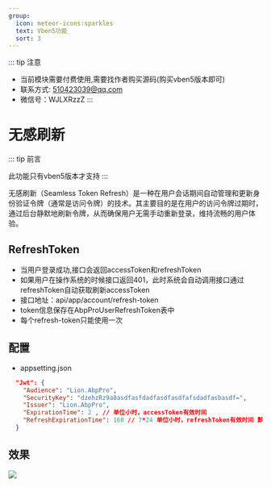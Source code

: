 ```yaml
---
group:
  icon: meteor-icons:sparkles 
  text: Vben5功能
  sort: 3
---
```


::: tip 注意
- 当前模块需要付费使用,需要找作者购买源码(购买vben5版本即可)
- 联系方式: 510423039@qq.com
- 微信号：WJLXRzzZ
:::

# 无感刷新

::: tip 前言

此功能只有vben5版本才支持
:::

无感刷新（Seamless Token Refresh）是一种在用户会话期间自动管理和更新身份验证令牌（通常是访问令牌）的技术。其主要目的是在用户的访问令牌过期时，通过后台静默地刷新令牌，从而确保用户无需手动重新登录，维持流畅的用户体验。

## RefreshToken
- 当用户登录成功,接口会返回accessToken和refreshToken
- 如果用户在操作系统的时候接口返回401，此时系统会自动调用接口通过refreshToken自动获取刷新accessToken
- 接口地址：api/app/account/refresh-token
- token信息保存在AbpProUserRefreshToken表中
- 每个refresh-token只能使用一次

## 配置
- appsetting.json
```json
  "Jwt": {
    "Audience": "Lion.AbpPro",
    "SecurityKey": "dzehzRz9a8asdfasfdadfasdfasdfafsdadfasbasdf=",
    "Issuer": "Lion.AbpPro",
    "ExpirationTime": 2 , // 单位小时，accessToken有效时间
    "RefreshExpirationTime": 168 // 7*24 单位小时，refreshToken有效时间 默认7天
  }
```

## 效果
![](https://lion-foods.oss-cn-beijing.aliyuncs.com/vben5/refresh-token.gif)

